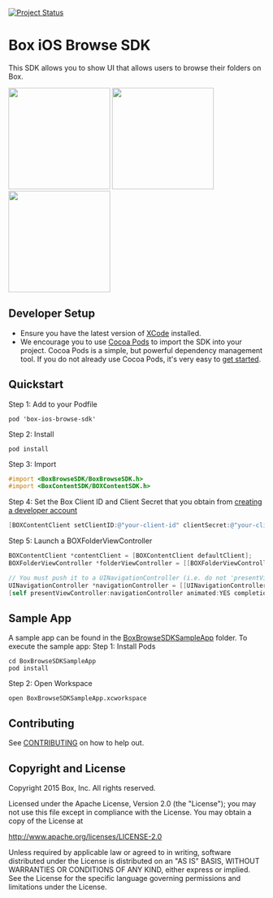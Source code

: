 [![Project Status](http://opensource.box.com/badges/active.svg)](http://opensource.box.com/badges)

Box iOS Browse SDK
===================

This SDK allows you to show UI that allows users to browse their folders on Box.

<img src="https://cloud.box.com/shared/static/x7do7jgfgt7vz6dheizuvzjnm4yn8ta1.png" width="200"/>
<img src="https://cloud.box.com/shared/static/dfy0t2ammy8jashk2qhlv6zuin1vcpee.png" width="200"/>
<img src="https://cloud.box.com/shared/static/k14dvhfvr4hd6a1q57p27y3ugk71cwzn.png" width="200"/>

Developer Setup
---------------
* Ensure you have the latest version of [XCode](https://developer.apple.com/xcode/) installed.
* We encourage you to use [Cocoa Pods](http://cocoapods.org/) to import the SDK into your project. Cocoa Pods is a simple, but powerful dependency management tool. If you do not already use Cocoa Pods, it's very easy to [get started](http://guides.cocoapods.org/using/getting-started.html).

Quickstart
----------
Step 1: Add to your Podfile
```
pod 'box-ios-browse-sdk'
```
Step 2: Install
```
pod install
```
Step 3: Import
```objectivec
#import <BoxBrowseSDK/BoxBrowseSDK.h>
#import <BoxContentSDK/BOXContentSDK.h>
```
Step 4: Set the Box Client ID and Client Secret that you obtain from [creating a developer account](http://developers.box.com/)
```objectivec
[BOXContentClient setClientID:@"your-client-id" clientSecret:@"your-client-secret"];
```
Step 5: Launch a BOXFolderViewController
```objectivec
BOXContentClient *contentClient = [BOXContentClient defaultClient];
BOXFolderViewController *folderViewController = [[BOXFolderViewController alloc] initWithContentClient:contentClient];

// You must push it to a UINavigationController (i.e. do not 'presentViewController')
UINavigationController *navigationController = [[UINavigationController alloc] initWithRootViewController:folderViewController];
[self presentViewController:navigationController animated:YES completion:nil];
```

Sample App
----------
A sample app can be found in the [BoxBrowseSDKSampleApp](../../tree/master/BoxBrowseSDKSampleApp) folder. To execute the sample app:
Step 1: Install Pods
```
cd BoxBrowseSDKSampleApp
pod install
```
Step 2: Open Workspace
```
open BoxBrowseSDKSampleApp.xcworkspace
```

Contributing
------------
See [CONTRIBUTING](CONTRIBUTING.md) on how to help out.


Copyright and License
---------------------
Copyright 2015 Box, Inc. All rights reserved.

Licensed under the Apache License, Version 2.0 (the "License");
you may not use this file except in compliance with the License.
You may obtain a copy of the License at

   http://www.apache.org/licenses/LICENSE-2.0

Unless required by applicable law or agreed to in writing, software
distributed under the License is distributed on an "AS IS" BASIS,
WITHOUT WARRANTIES OR CONDITIONS OF ANY KIND, either express or implied.
See the License for the specific language governing permissions and
limitations under the License.
